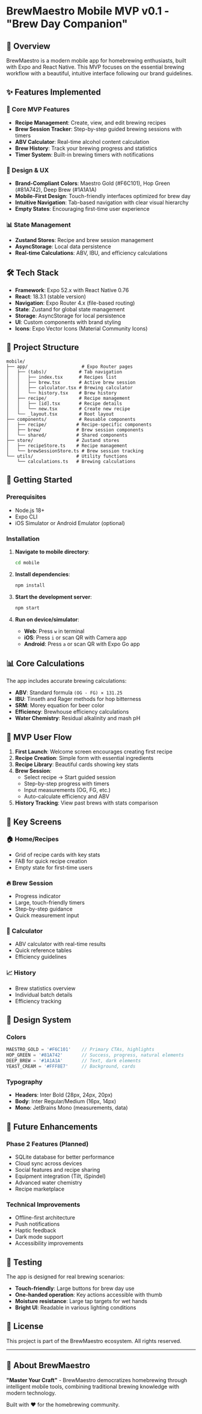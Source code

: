 # BrewMaestro Mobile MVP v0.1 - "Brew Day Companion"

## 🍺 Overview

BrewMaestro is a modern mobile app for homebrewing enthusiasts, built with Expo and React Native. This MVP focuses on the essential brewing workflow with a beautiful, intuitive interface following our brand guidelines.

## ✨ Features Implemented

### 📱 Core MVP Features
- **Recipe Management**: Create, view, and edit brewing recipes
- **Brew Session Tracker**: Step-by-step guided brewing sessions with timers
- **ABV Calculator**: Real-time alcohol content calculation
- **Brew History**: Track your brewing progress and statistics
- **Timer System**: Built-in brewing timers with notifications

### 🎨 Design & UX
- **Brand-Compliant Colors**: Maestro Gold (#F6C101), Hop Green (#81A742), Deep Brew (#1A1A1A)
- **Mobile-First Design**: Touch-friendly interfaces optimized for brew day
- **Intuitive Navigation**: Tab-based navigation with clear visual hierarchy
- **Empty States**: Encouraging first-time user experience

### 📊 State Management
- **Zustand Stores**: Recipe and brew session management
- **AsyncStorage**: Local data persistence
- **Real-time Calculations**: ABV, IBU, and efficiency calculations

## 🛠 Tech Stack

- **Framework**: Expo 52.x with React Native 0.76
- **React**: 18.3.1 (stable version)
- **Navigation**: Expo Router 4.x (file-based routing)
- **State**: Zustand for global state management
- **Storage**: AsyncStorage for local persistence
- **UI**: Custom components with brand styling
- **Icons**: Expo Vector Icons (Material Community Icons)

## 📁 Project Structure

```
mobile/
├── app/                    # Expo Router pages
│   ├── (tabs)/            # Tab navigation
│   │   ├── index.tsx      # Recipes list
│   │   ├── brew.tsx       # Active brew session
│   │   ├── calculator.tsx # Brewing calculator
│   │   └── history.tsx    # Brew history
│   ├── recipe/            # Recipe management
│   │   ├── [id].tsx       # Recipe details
│   │   └── new.tsx        # Create new recipe
│   └── _layout.tsx        # Root layout
├── components/            # Reusable components
│   ├── recipe/           # Recipe-specific components
│   ├── brew/             # Brew session components
│   └── shared/           # Shared components
├── store/                # Zustand stores
│   ├── recipeStore.ts    # Recipe management
│   └── brewSessionStore.ts # Brew session tracking
└── utils/                # Utility functions
    └── calculations.ts   # Brewing calculations
```

## 🚀 Getting Started

### Prerequisites
- Node.js 18+
- Expo CLI
- iOS Simulator or Android Emulator (optional)

### Installation

1. **Navigate to mobile directory**:
   ```bash
   cd mobile
   ```

2. **Install dependencies**:
   ```bash
   npm install
   ```

3. **Start the development server**:
   ```bash
   npm start
   ```

4. **Run on device/simulator**:
   - **Web**: Press `w` in terminal
   - **iOS**: Press `i` or scan QR with Camera app
   - **Android**: Press `a` or scan QR with Expo Go app

## 📊 Core Calculations

The app includes accurate brewing calculations:

- **ABV**: Standard formula `(OG - FG) × 131.25`
- **IBU**: Tinseth and Rager methods for hop bitterness
- **SRM**: Morey equation for beer color
- **Efficiency**: Brewhouse efficiency calculations
- **Water Chemistry**: Residual alkalinity and mash pH

## 🎯 MVP User Flow

1. **First Launch**: Welcome screen encourages creating first recipe
2. **Recipe Creation**: Simple form with essential ingredients
3. **Recipe Library**: Beautiful cards showing key stats
4. **Brew Session**:
   - Select recipe → Start guided session
   - Step-by-step progress with timers
   - Input measurements (OG, FG, etc.)
   - Auto-calculate efficiency and ABV
5. **History Tracking**: View past brews with stats comparison

## 📱 Key Screens

### 🏠 Home/Recipes
- Grid of recipe cards with key stats
- FAB for quick recipe creation
- Empty state for first-time users

### 🔥 Brew Session
- Progress indicator
- Large, touch-friendly timers
- Step-by-step guidance
- Quick measurement input

### 🧮 Calculator
- ABV calculator with real-time results
- Quick reference tables
- Efficiency guidelines

### 📈 History
- Brew statistics overview
- Individual batch details
- Efficiency tracking

## 🎨 Design System

### Colors
```javascript
MAESTRO_GOLD = '#F6C101'    // Primary CTAs, highlights
HOP_GREEN = '#81A742'       // Success, progress, natural elements
DEEP_BREW = '#1A1A1A'       // Text, dark elements
YEAST_CREAM = '#FFF8E7'     // Background, cards
```

### Typography
- **Headers**: Inter Bold (28px, 24px, 20px)
- **Body**: Inter Regular/Medium (16px, 14px)
- **Mono**: JetBrains Mono (measurements, data)

## 🔮 Future Enhancements

### Phase 2 Features (Planned)
- SQLite database for better performance
- Cloud sync across devices
- Social features and recipe sharing
- Equipment integration (Tilt, iSpindel)
- Advanced water chemistry
- Recipe marketplace

### Technical Improvements
- Offline-first architecture
- Push notifications
- Haptic feedback
- Dark mode support
- Accessibility improvements

## 🧪 Testing

The app is designed for real brewing scenarios:

- **Touch-friendly**: Large buttons for brew day use
- **One-handed operation**: Key actions accessible with thumb
- **Moisture resistance**: Large tap targets for wet hands
- **Bright UI**: Readable in various lighting conditions

## 📝 License

This project is part of the BrewMaestro ecosystem. All rights reserved.

---

## 🍻 About BrewMaestro

**"Master Your Craft"** - BrewMaestro democratizes homebrewing through intelligent mobile tools, combining traditional brewing knowledge with modern technology.

Built with ❤️ for the homebrewing community.